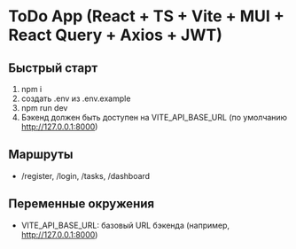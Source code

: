 # ToDo App (React + TS + Vite + MUI + React Query + Axios + JWT)

## Быстрый старт
1) npm i
2) создать .env из .env.example
3) npm run dev
4) Бэкенд должен быть доступен на VITE_API_BASE_URL (по умолчанию http://127.0.0.1:8000)


## Маршруты
- /register, /login, /tasks, /dashboard

## Переменные окружения
- VITE_API_BASE_URL: базовый URL бэкенда (например, http://127.0.0.1:8000)